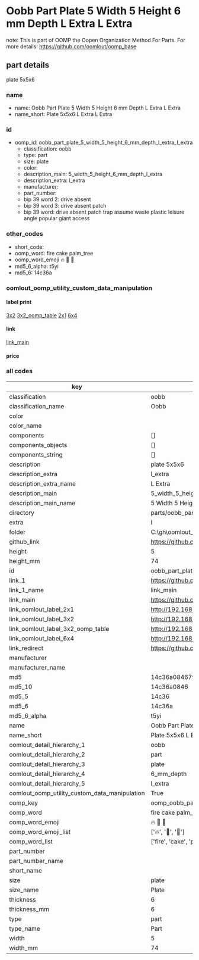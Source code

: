 # Oobb Part Plate 5 Width 5 Height 6 mm Depth L Extra L Extra  

note: This is part of OOMP the Oopen Organization Method For Parts. For more details: https://github.com/oomlout/oomp_base

##  part details
  



plate 5x5x6



### name
* name: Oobb Part Plate 5 Width 5 Height 6 mm Depth L Extra L Extra
* name_short: Plate 5x5x6 L Extra L Extra
### id
* oomp_id: oobb_part_plate_5_width_5_height_6_mm_depth_l_extra_l_extra
  * classification: oobb
  * type: part
  * size: plate
  * color: 
  * description_main: 5_width_5_height_6_mm_depth_l_extra
  * description_extra: l_extra
  * manufacturer: 
  * part_number: 
  * bip 39 word 2: drive absent
  * bip 39 word 3: drive absent patch
  * bip 39 word: drive absent patch trap assume waste plastic leisure angle popular giant access

### other_codes
* short_code: 
* oomp_word: fire cake palm_tree
* oomp_word_emoji :fire: :cake: :palm_tree:
* md5_6_alpha: t5yi
* md5_6: 14c36a






### oomlout_oomp_utility_custom_data_manipulation
#### label print
[3x2](http://192.168.1.245:1112/?label=oomp%20t5yi)
[3x2_oomp_table](http://192.168.1.108:1112/?label=oomp%20t5yi)
[2x1](http://192.168.1.242:1112/?label=oomp%20t5yi)
[6x4](http://192.168.1.55:1112/?label=oomp%20t5yi)    

#### link

[link_main](https://github.com/oomlout/oomlout_oobb_version_4_generated_parts/tree/main/navigation_oomp/oobb/part/plate/5_width_5_height_6_mm_depth_l_extra/l_extra/part)                              

#### price







### all codes 
| key | value |  
| --- | --- |  
| classification | oobb |  
| classification_name | Oobb |  
| color |  |  
| color_name |  |  
| components | [] |  
| components_objects | [] |  
| components_string | [] |  
| description | plate 5x5x6 |  
| description_extra | l_extra |  
| description_extra_name | L Extra |  
| description_main | 5_width_5_height_6_mm_depth_l_extra |  
| description_main_name | 5 Width 5 Height 6 mm Depth L Extra |  
| directory | parts/oobb_part_plate_5_width_5_height_6_mm_depth_l_extra_l_extra |  
| extra | l |  
| folder | C:\gh\oomlout_oobb_version_4_generated_parts\parts\oobb_part_plate_5_width_5_height_6_mm_depth_l_extra_l_extra |  
| github_link | https://github.com/oomlout/oomlout_oomp_part_src/tree/main/parts/oobb_part_plate_5_width_5_height_6_mm_depth_l_extra_l_extra |  
| height | 5 |  
| height_mm | 74 |  
| id | oobb_part_plate_5_width_5_height_6_mm_depth_l_extra_l_extra |  
| link_1 | https://github.com/oomlout/oomlout_oobb_version_4_generated_parts/tree/main/navigation_oomp/oobb/part/plate/5_width_5_height_6_mm_depth_l_extra/l_extra/part |  
| link_1_name | link_main |  
| link_main | https://github.com/oomlout/oomlout_oobb_version_4_generated_parts/tree/main/navigation_oomp/oobb/part/plate/5_width_5_height_6_mm_depth_l_extra/l_extra/part |  
| link_oomlout_label_2x1 | http://192.168.1.242:1112/?label=oomp%20t5yi |  
| link_oomlout_label_3x2 | http://192.168.1.245:1112/?label=oomp%20t5yi |  
| link_oomlout_label_3x2_oomp_table | http://192.168.1.108:1112/?label=oomp%20t5yi |  
| link_oomlout_label_6x4 | http://192.168.1.55:1112/?label=oomp%20t5yi |  
| link_redirect | https://github.com/oomlout/oomlout_oobb_version_4_generated_parts/tree/main/parts/_plate_05_05_06_ex_l |  
| manufacturer |  |  
| manufacturer_name |  |  
| md5 | 14c36a08467fb4c3de86fe7541802a1a |  
| md5_10 | 14c36a0846 |  
| md5_5 | 14c36 |  
| md5_6 | 14c36a |  
| md5_6_alpha | t5yi |  
| name | Oobb Part Plate 5 Width 5 Height 6 mm Depth L Extra L Extra |  
| name_short | Plate 5x5x6 L Extra L Extra |  
| oomlout_detail_hierarchy_1 | oobb |  
| oomlout_detail_hierarchy_2 | part |  
| oomlout_detail_hierarchy_3 | plate |  
| oomlout_detail_hierarchy_4 | 6_mm_depth |  
| oomlout_detail_hierarchy_5 | l_extra |  
| oomlout_oomp_utility_custom_data_manipulation | True |  
| oomp_key | oomp_oobb_part_plate_5_width_5_height_6_mm_depth_l_extra_l_extra |  
| oomp_word | fire cake palm_tree |  
| oomp_word_emoji | :fire: :cake: :palm_tree: |  
| oomp_word_emoji_list | [':fire:', ':cake:', ':palm_tree:'] |  
| oomp_word_list | ['fire', 'cake', 'palm_tree'] |  
| part_number |  |  
| part_number_name |  |  
| short_name |  |  
| size | plate |  
| size_name | Plate |  
| thickness | 6 |  
| thickness_mm | 6 |  
| type | part |  
| type_name | Part |  
| width | 5 |  
| width_mm | 74 |  
